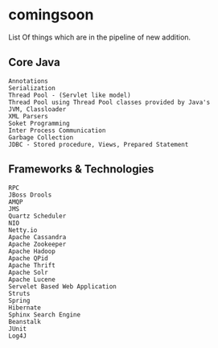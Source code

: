 comingsoon
===========

List Of things which are in the pipeline of new addition.

Core Java
-------------

    Annotations
    Serialization
    Thread Pool - (Servlet like model)
    Thread Pool using Thread Pool classes provided by Java's
    JVM, Classloader
    XML Parsers
    Soket Programming
    Inter Process Communication
    Garbage Collection
    JDBC - Stored procedure, Views, Prepared Statement
    
Frameworks & Technologies
---------------------------

    RPC
    JBoss Drools
    AMQP
    JMS
    Quartz Scheduler
    NIO
    Netty.io
    Apache Cassandra
    Apache Zookeeper
    Apache Hadoop
    Apache QPid
    Apache Thrift
    Apache Solr
    Apache Lucene
    Servelet Based Web Application
    Struts
    Spring
    Hibernate
    Sphinx Search Engine
    Beanstalk
    JUnit
    Log4J
